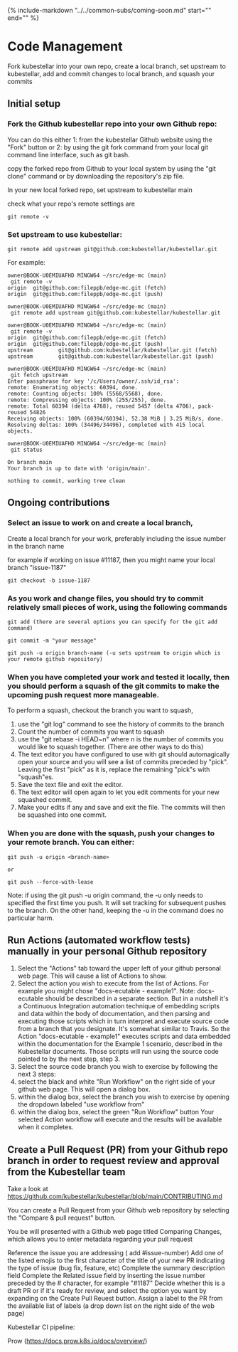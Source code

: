 {%
   include-markdown "../../common-subs/coming-soon.md"
   start="<!--coming-soon-start-->"
   end="<!--coming-soon-end-->"
%}

<!-- Code management
  Prow, Gh actions broken links, pr verifier, emoji in titles of prs, add issue to project. Add pr to project. Check spelling errors, wordlist.txt, 
Quay.io -->
# Code Management
Fork kubestellar into your own repo, create a local branch, set upstream to kubestellar, add and commit changes to local branch, and squash your commits

## Initial setup

### Fork the Github kubestellar repo into your own Github repo:
You can do this either 1: from the kubestellar Github website using the "Fork" button or 2: by using the git fork command from your local git command line interface, such as git bash.

copy the forked repo from Github to your local system by using the "git clone" command or by downloading the repository's zip file.

In your new local forked repo, set upstream to kubestellar main

check what your repo's remote settings are
```
git remote -v
```

### Set upstream to use kubestellar: 
```
git remote add upstream git@github.com:kubestellar/kubestellar.git
```

For example:
```
owner@BOOK-U0EMIUAFHD MINGW64 ~/src/edge-mc (main)
 git remote -v
origin  git@github.com:fileppb/edge-mc.git (fetch)
origin  git@github.com:fileppb/edge-mc.git (push)

owner@BOOK-U0EMIUAFHD MINGW64 ~/src/edge-mc (main)
 git remote add upstream git@github.com:kubestellar/kubestellar.git

owner@BOOK-U0EMIUAFHD MINGW64 ~/src/edge-mc (main)
 git remote -v
origin  git@github.com:fileppb/edge-mc.git (fetch)
origin  git@github.com:fileppb/edge-mc.git (push)
upstream        git@github.com:kubestellar/kubestellar.git (fetch)
upstream        git@github.com:kubestellar/kubestellar.git (push)

owner@BOOK-U0EMIUAFHD MINGW64 ~/src/edge-mc (main)
 git fetch upstream
Enter passphrase for key '/c/Users/owner/.ssh/id_rsa':
remote: Enumerating objects: 60394, done.
remote: Counting objects: 100% (5568/5568), done.
remote: Compressing objects: 100% (255/255), done.
remote: Total 60394 (delta 4768), reused 5457 (delta 4706), pack-reused 54826
Receiving objects: 100% (60394/60394), 52.38 MiB | 3.25 MiB/s, done.
Resolving deltas: 100% (34496/34496), completed with 415 local objects.

owner@BOOK-U0EMIUAFHD MINGW64 ~/src/edge-mc (main)
 git status

On branch main
Your branch is up to date with 'origin/main'.

nothing to commit, working tree clean
```

## Ongoing contributions

### Select an issue to work on and create a local branch, 

Create a local branch for your work, preferably including the issue number in the branch name

for example if working on issue #11187, then you might name your local branch "issue-1187"
```
git checkout -b issue-1187
```

### As you work and change files, you should try to commit relatively small pieces of work, using the following commands
```
git add (there are several options you can specify for the git add command)

git commit -m "your message"

git push -u origin branch-name (-u sets upstream to origin which is your remote github repository)
```
### When you have completed your work and tested it locally, then you should perform a squash of the git commits to make the upcoming push request more manageable.

To perform a squash, checkout the branch you want to squash,
1. use the "git log" command to see the history of commits to the branch
2. Count the number of commits you want to squash
3. use the "git rebase -i HEAD~n" where n is the number of commits you would like to squash together. (There are other ways to do this)
4. The text editor you have configured to use with git should automagically open your source and you will see a list of commits preceded by "pick". Leaving the first "pick" as it is, replace the remaining "pick"s with "squash"es. 
5. Save the text file and exit the editor.
6. The text editor will open again to let you edit comments for your new squashed commit.
7. Make your edits if any and save and exit the file.
The commits will then be squashed into one commit.

### When you are done with the squash, push your changes to your remote branch. You can either:
```
git push -u origin <branch-name>

or 

git push --force-with-lease
```
Note: if using the git push -u origin <branch-name> command, the -u only needs to specified the first time you push. It will set tracking for subsequent pushes to the branch. On the other hand, keeping the -u in the command does no particular harm.

## Run Actions (automated workflow tests) manually in your personal Github repository

1. Select the "Actions" tab toward the upper left of your github personal web page. This will cause a list of Actions to show.
2. Select the action you wish to execute from the list of Actions. For example you might chose "docs-ecutable - example1".
Note: docs-ecutable should be described in a separate section. But in a nutshell it's a Continuous Integration automation technique of embedding scripts and data within the body of documentation, and then parsing and executing those scripts which in turn interpret and execute source code from a branch that you designate. It's somewhat similar to Travis. So the Action "docs-ecutable - example1" executes scripts and data embedded within the documentation for the Example 1 scenario, described in the Kubestellar documents. Those scripts will run using the source code pointed to by the next step, step 3.
3. Select the source code branch you wish to exercise by following the next 3 steps:
  1. select the black and white "Run Workflow" on the right side of your github web page. This will open a dialog box.
  2. within the dialog box, select the branch you wish to exercise by opening the dropdown labeled "use workflow from"
  3. within the dialog box, select the green "Run Workflow" button 
Your selected Action workflow will execute and the results will be available when it completes.  

## Create a Pull Request (PR) from your Github repo branch in order to request review and approval from the Kubestellar team

Take a look at https://github.com/kubestellar/kubestellar/blob/main/CONTRIBUTING.md

You can create a Pull Request from your Github web repository by selecting the "Compare & pull request" button.

You be will presented with a Github web page titled Comparing Changes, which allows you to enter metadata regarding your pull request

Reference the issue you are addressing ( add #issue-number)
Add one of the listed emojis to the first character of the title of your new PR indicating the type of issue (bug fix, feature, etc)
Complete the summary description field
Complete the Related issue field by inserting the issue number preceded by the # character, for example "#1187"
Decide whether this is a draft PR or if it's ready for review, and select the option you want by expanding on the Create Pull Reuest button.
Assign a label to the PR from the available list of labels (a drop down list on the right side of the web page)

Kubestellar CI pipeline:

Prow (https://docs.prow.k8s.io/docs/overview/)
